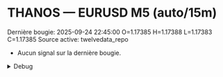 # THANOS — EURUSD M5 (auto/15m)
Dernière bougie: 2025-09-24 22:45:00  O=1.17385  H=1.17388  L=1.17383  C=1.17385
Source active: twelvedata_repo

- Aucun signal sur la dernière bougie.

<details><summary>Debug</summary>

- TD_API_KEY manquant.

</details>